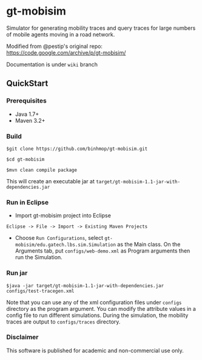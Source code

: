 # gt-mobisim
Simulator for generating mobility traces and query traces for large numbers of mobile agents moving in a road network.

Modified from @pestip's original repo: https://code.google.com/archive/p/gt-mobisim/

Documentation is under `wiki` branch

## QuickStart

### Prerequisites

* Java 1.7+
* Maven 3.2+

### Build

```
$git clone https://github.com/binhmop/gt-mobisim.git 

$cd gt-mobisim

$mvn clean compile package
```
This will create an executable jar at `target/gt-mobisim-1.1-jar-with-dependencies.jar`

### Run in Eclipse
* Import gt-mobisim project into Eclipse

`Eclipse -> File -> Import -> Existing Maven Projects`

* Choose `Run Configurations`, select `gt-mobisim/edu.gatech.lbs.sim.Simulation` as the Main class. On the Arguments tab, put `configs/web-demo.xml` as Program arguments then run the Simulation.  

### Run jar

```
$java -jar target/gt-mobisim-1.1-jar-with-dependencies.jar configs/test-tracegen.xml
```
Note that you can use any of the xml configuration files under `configs` directory as the program argument. You can modify the attribute values in a config file to run different simulations. During the simulation, the mobility traces are output to `configs/traces` directory.

### Disclaimer
This software is published for academic and non-commercial use only.
